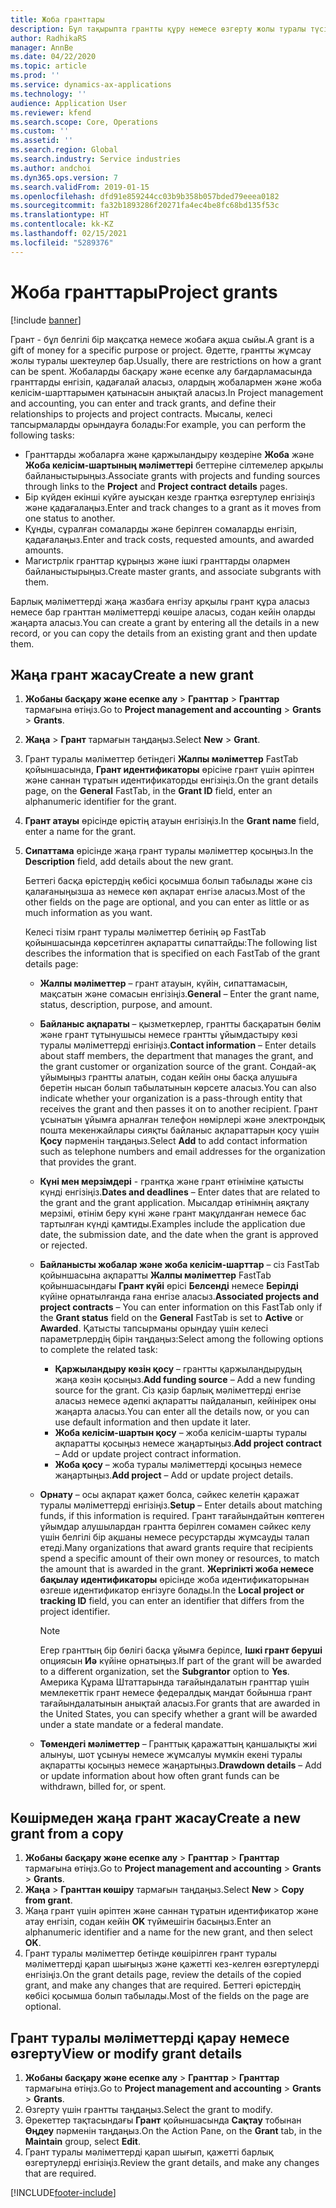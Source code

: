 ```yaml
---
title: Жоба гранттары
description: Бұл тақырыпта грантты құру немесе өзгерту жолы туралы түсіндіріледі.
author: RadhikaRS
manager: AnnBe
ms.date: 04/22/2020
ms.topic: article
ms.prod: ''
ms.service: dynamics-ax-applications
ms.technology: ''
audience: Application User
ms.reviewer: kfend
ms.search.scope: Core, Operations
ms.custom: ''
ms.assetid: ''
ms.search.region: Global
ms.search.industry: Service industries
ms.author: andchoi
ms.dyn365.ops.version: 7
ms.search.validFrom: 2019-01-15
ms.openlocfilehash: dfd91e859244cc03b9b358b057bded79eeea0182
ms.sourcegitcommit: fa32b1893286f20271fa4ec4be8fc68bd135f53c
ms.translationtype: HT
ms.contentlocale: kk-KZ
ms.lasthandoff: 02/15/2021
ms.locfileid: "5289376"
---
```

# <a name="project-grants"></a><span data-ttu-id="26d3a-103">Жоба гранттары</span><span class="sxs-lookup"><span data-stu-id="26d3a-103">Project grants</span></span>

[!include [banner](../includes/banner.md)]

<span data-ttu-id="26d3a-104">Грант - бұл белгілі бір мақсатқа немесе жобаға ақша сыйы.</span><span class="sxs-lookup"><span data-stu-id="26d3a-104">A grant is a gift of money for a specific purpose or project.</span></span> <span data-ttu-id="26d3a-105">Әдетте, грантты жұмсау жолы туралы шектеулер бар.</span><span class="sxs-lookup"><span data-stu-id="26d3a-105">Usually, there are restrictions on how a grant can be spent.</span></span> <span data-ttu-id="26d3a-106">Жобаларды басқару және есепке алу бағдарламасында гранттарды енгізіп, қадағалай аласыз, олардың жобалармен және жоба келісім-шарттарымен қатынасын анықтай аласыз.</span><span class="sxs-lookup"><span data-stu-id="26d3a-106">In Project management and accounting, you can enter and track grants, and define their relationships to projects and project contracts.</span></span> <span data-ttu-id="26d3a-107">Мысалы, келесі тапсырмаларды орындауға болады:</span><span class="sxs-lookup"><span data-stu-id="26d3a-107">For example, you can perform the following tasks:</span></span>

- <span data-ttu-id="26d3a-108">Гранттарды жобаларға және қаржыландыру көздеріне **Жоба** және **Жоба келісім-шартының мәліметтері** беттеріне сілтемелер арқылы байланыстырыңыз.</span><span class="sxs-lookup"><span data-stu-id="26d3a-108">Associate grants with projects and funding sources through links to the **Project** and **Project contract details** pages.</span></span>
- <span data-ttu-id="26d3a-109">Бір күйден екінші күйге ауысқан кезде грантқа өзгертулер енгізіңіз және қадағалаңыз.</span><span class="sxs-lookup"><span data-stu-id="26d3a-109">Enter and track changes to a grant as it moves from one status to another.</span></span>
- <span data-ttu-id="26d3a-110">Құнды, сұралған сомаларды және берілген сомаларды енгізіп, қадағалаңыз.</span><span class="sxs-lookup"><span data-stu-id="26d3a-110">Enter and track costs, requested amounts, and awarded amounts.</span></span>
- <span data-ttu-id="26d3a-111">Магистрлік гранттар құрыңыз және ішкі гранттарды олармен байланыстырыңыз.</span><span class="sxs-lookup"><span data-stu-id="26d3a-111">Create master grants, and associate subgrants with them.</span></span>

<span data-ttu-id="26d3a-112">Барлық мәліметтерді жаңа жазбаға енгізу арқылы грант құра аласыз немесе бар гранттан мәліметтерді көшіре аласыз, содан кейін оларды жаңарта аласыз.</span><span class="sxs-lookup"><span data-stu-id="26d3a-112">You can create a grant by entering all the details in a new record, or you can copy the details from an existing grant and then update them.</span></span>

## <a name="create-a-new-grant"></a><span data-ttu-id="26d3a-113">Жаңа грант жасау</span><span class="sxs-lookup"><span data-stu-id="26d3a-113">Create a new grant</span></span>

1. <span data-ttu-id="26d3a-114">**Жобаны басқару және есепке алу** \> **Гранттар** \> **Гранттар** тармағына өтіңіз.</span><span class="sxs-lookup"><span data-stu-id="26d3a-114">Go to **Project management and accounting** \> **Grants** \> **Grants**.</span></span>
2. <span data-ttu-id="26d3a-115">**Жаңа** \> **Грант** тармағын таңдаңыз.</span><span class="sxs-lookup"><span data-stu-id="26d3a-115">Select **New** \> **Grant**.</span></span>
3. <span data-ttu-id="26d3a-116">Грант туралы мәліметтер бетіндегі **Жалпы мәліметтер** FastTab қойыншасында, **Грант идентификаторы** өрісіне грант үшін әріптен және саннан тұратын идентификаторды енгізіңіз.</span><span class="sxs-lookup"><span data-stu-id="26d3a-116">On the grant details page, on the **General** FastTab, in the **Grant ID** field, enter an alphanumeric identifier for the grant.</span></span>
4. <span data-ttu-id="26d3a-117">**Грант атауы** өрісінде өрістің атауын енгізіңіз.</span><span class="sxs-lookup"><span data-stu-id="26d3a-117">In the **Grant name** field, enter a name for the grant.</span></span>
5. <span data-ttu-id="26d3a-118">**Сипаттама** өрісінде жаңа грант туралы мәліметтер қосыңыз.</span><span class="sxs-lookup"><span data-stu-id="26d3a-118">In the **Description** field, add details about the new grant.</span></span>

    <span data-ttu-id="26d3a-119">Беттегі басқа өрістердің көбісі қосымша болып табылады және сіз қалағаныңызша аз немесе көп ақпарат енгізе аласыз.</span><span class="sxs-lookup"><span data-stu-id="26d3a-119">Most of the other fields on the page are optional, and you can enter as little or as much information as you want.</span></span>

    <span data-ttu-id="26d3a-120">Келесі тізім грант туралы мәліметтер бетінің әр FastTab қойыншасында көрсетілген ақпаратты сипаттайды:</span><span class="sxs-lookup"><span data-stu-id="26d3a-120">The following list describes the information that is specified on each FastTab of the grant details page:</span></span>

    - <span data-ttu-id="26d3a-121">**Жалпы мәліметтер** – грант атауын, күйін, сипаттамасын, мақсатын және сомасын енгізіңіз.</span><span class="sxs-lookup"><span data-stu-id="26d3a-121">**General** – Enter the grant name, status, description, purpose, and amount.</span></span>
    - <span data-ttu-id="26d3a-122">**Байланыс ақпараты** – қызметкерлер, грантты басқаратын бөлім және грант тұтынушысы немесе грантты ұйымдастыру көзі туралы мәліметтерді енгізіңіз.</span><span class="sxs-lookup"><span data-stu-id="26d3a-122">**Contact information** – Enter details about staff members, the department that manages the grant, and the grant customer or organization source of the grant.</span></span> <span data-ttu-id="26d3a-123">Сондай-ақ ұйымыңыз грантты алатын, содан кейін оны басқа алушыға беретін нысан болып табылатынын көрсете аласыз.</span><span class="sxs-lookup"><span data-stu-id="26d3a-123">You can also indicate whether your organization is a pass-through entity that receives the grant and then passes it on to another recipient.</span></span> <span data-ttu-id="26d3a-124">Грант ұсынатын ұйымға арналған телефон нөмірлері және электрондық пошта мекенжайлары сияқты байланыс ақпараттарын қосу үшін **Қосу** пәрменін таңдаңыз.</span><span class="sxs-lookup"><span data-stu-id="26d3a-124">Select **Add** to add contact information such as telephone numbers and email addresses for the organization that provides the grant.</span></span>
    - <span data-ttu-id="26d3a-125">**Күні мен мерзімдері** - грантқа және грант өтініміне қатысты күнді енгізіңіз.</span><span class="sxs-lookup"><span data-stu-id="26d3a-125">**Dates and deadlines** – Enter dates that are related to the grant and the grant application.</span></span> <span data-ttu-id="26d3a-126">Мысалдар өтінімнің аяқталу мерзімі, өтінім беру күні және грант мақұлданған немесе бас тартылған күнді қамтиды.</span><span class="sxs-lookup"><span data-stu-id="26d3a-126">Examples include the application due date, the submission date, and the date when the grant is approved or rejected.</span></span>
    - <span data-ttu-id="26d3a-127">**Байланысты жобалар және жоба келісім-шарттар** – сіз FastTab қойыншасына ақпаратты **Жалпы мәліметтер** FastTab қойыншасындағы **Грант күйі** өрісі **Белсенді** немесе **Берілді** күйіне орнатылғанда ғана енгізе аласыз.</span><span class="sxs-lookup"><span data-stu-id="26d3a-127">**Associated projects and project contracts** – You can enter information on this FastTab only if the **Grant status** field on the **General** FastTab is set to **Active** or **Awarded**.</span></span> <span data-ttu-id="26d3a-128">Қатысты тапсырманы орындау үшін келесі параметрлердің бірін таңдаңыз:</span><span class="sxs-lookup"><span data-stu-id="26d3a-128">Select among the following options to complete the related task:</span></span>

        - <span data-ttu-id="26d3a-129">**Қаржыландыру көзін қосу** – грантты қаржыландырудың жаңа көзін қосыңыз.</span><span class="sxs-lookup"><span data-stu-id="26d3a-129">**Add funding source** – Add a new funding source for the grant.</span></span> <span data-ttu-id="26d3a-130">Сіз қазір барлық мәліметтерді енгізе аласыз немесе әдепкі ақпаратты пайдаланып, кейінірек оны жаңарта аласыз.</span><span class="sxs-lookup"><span data-stu-id="26d3a-130">You can enter all the details now, or you can use default information and then update it later.</span></span>
        - <span data-ttu-id="26d3a-131">**Жоба келісім-шартын қосу** – жоба келісім-шарты туралы ақпаратты қосыңыз немесе жаңартыңыз.</span><span class="sxs-lookup"><span data-stu-id="26d3a-131">**Add project contract** – Add or update project contract information.</span></span>
        - <span data-ttu-id="26d3a-132">**Жоба қосу** – жоба туралы мәліметтерді қосыңыз немесе жаңартыңыз.</span><span class="sxs-lookup"><span data-stu-id="26d3a-132">**Add project** – Add or update project details.</span></span>

    - <span data-ttu-id="26d3a-133">**Орнату** – осы ақпарат қажет болса, сәйкес келетін қаражат туралы мәліметтерді енгізіңіз.</span><span class="sxs-lookup"><span data-stu-id="26d3a-133">**Setup** – Enter details about matching funds, if this information is required.</span></span> <span data-ttu-id="26d3a-134">Грант тағайындайтын көптеген ұйымдар алушылардан грантта берілген сомамен сәйкес келу үшін белгілі бір ақшаны немесе ресурстарды жұмсауды талап етеді.</span><span class="sxs-lookup"><span data-stu-id="26d3a-134">Many organizations that award grants require that recipients spend a specific amount of their own money or resources, to match the amount that is awarded in the grant.</span></span> <span data-ttu-id="26d3a-135">**Жергілікті жоба немесе бақылау идентификаторы** өрісінде жоба идентификаторынан өзгеше идентификатор енгізуге болады.</span><span class="sxs-lookup"><span data-stu-id="26d3a-135">In the **Local project or tracking ID** field, you can enter an identifier that differs from the project identifier.</span></span>

        > [!NOTE]
        > <span data-ttu-id="26d3a-136">Егер гранттың бір бөлігі басқа ұйымға берілсе, **Ішкі грант беруші** опциясын **Иә** күйіне орнатыңыз.</span><span class="sxs-lookup"><span data-stu-id="26d3a-136">If part of the grant will be awarded to a different organization, set the **Subgrantor** option to **Yes**.</span></span> <span data-ttu-id="26d3a-137">Америка Құрама Штаттарында тағайындалатын гранттар үшін мемлекеттік грант немесе федералдық мандат бойынша грант тағайындалатынын анықтай аласыз.</span><span class="sxs-lookup"><span data-stu-id="26d3a-137">For grants that are awarded in the United States, you can specify whether a grant will be awarded under a state mandate or a federal mandate.</span></span>

    - <span data-ttu-id="26d3a-138">**Төмендегі мәліметтер** – Гранттық қаражаттың қаншалықты жиі алынуы, шот ұсынуы немесе жұмсалуы мүмкін екені туралы ақпаратты қосыңыз немесе жаңартыңыз.</span><span class="sxs-lookup"><span data-stu-id="26d3a-138">**Drawdown details** – Add or update information about how often grant funds can be withdrawn, billed for, or spent.</span></span>

## <a name="create-a-new-grant-from-a-copy"></a><span data-ttu-id="26d3a-139">Көшірмеден жаңа грант жасау</span><span class="sxs-lookup"><span data-stu-id="26d3a-139">Create a new grant from a copy</span></span>

1. <span data-ttu-id="26d3a-140">**Жобаны басқару және есепке алу** \> **Гранттар** \> **Гранттар** тармағына өтіңіз.</span><span class="sxs-lookup"><span data-stu-id="26d3a-140">Go to **Project management and accounting** \> **Grants** \> **Grants**.</span></span>
2. <span data-ttu-id="26d3a-141">**Жаңа** \> **Гранттан көшіру** тармағын таңдаңыз.</span><span class="sxs-lookup"><span data-stu-id="26d3a-141">Select **New** \> **Copy from grant**.</span></span>
3. <span data-ttu-id="26d3a-142">Жаңа грант үшін әріптен және саннан тұратын идентификатор және атау енгізіп, содан кейін **OK** түймешігін басыңыз.</span><span class="sxs-lookup"><span data-stu-id="26d3a-142">Enter an alphanumeric identifier and a name for the new grant, and then select **OK**.</span></span>
4. <span data-ttu-id="26d3a-143">Грант туралы мәліметтер бетінде көшірілген грант туралы мәліметтерді қарап шығыңыз және қажетті кез-келген өзгертулерді енгізіңіз.</span><span class="sxs-lookup"><span data-stu-id="26d3a-143">On the grant details page, review the details of the copied grant, and make any changes that are required.</span></span> <span data-ttu-id="26d3a-144">Беттегі өрістердің көбісі қосымша болып табылады.</span><span class="sxs-lookup"><span data-stu-id="26d3a-144">Most of the fields on the page are optional.</span></span>

## <a name="view-or-modify-grant-details"></a><span data-ttu-id="26d3a-145">Грант туралы мәліметтерді қарау немесе өзгерту</span><span class="sxs-lookup"><span data-stu-id="26d3a-145">View or modify grant details</span></span>

1. <span data-ttu-id="26d3a-146">**Жобаны басқару және есепке алу** \> **Гранттар** \> **Гранттар** тармағына өтіңіз.</span><span class="sxs-lookup"><span data-stu-id="26d3a-146">Go to **Project management and accounting** \> **Grants** \> **Grants**.</span></span>
2. <span data-ttu-id="26d3a-147">Өзгерту үшін грантты таңдаңыз.</span><span class="sxs-lookup"><span data-stu-id="26d3a-147">Select the grant to modify.</span></span>
3. <span data-ttu-id="26d3a-148">Әрекеттер тақтасындағы **Грант** қойыншасында **Сақтау** тобынан **Өңдеу** пәрменін таңдаңыз.</span><span class="sxs-lookup"><span data-stu-id="26d3a-148">On the Action Pane, on the **Grant** tab, in the **Maintain** group, select **Edit**.</span></span>
4. <span data-ttu-id="26d3a-149">Грант туралы мәліметтерді қарап шығып, қажетті барлық өзгертулерді енгізіңіз.</span><span class="sxs-lookup"><span data-stu-id="26d3a-149">Review the grant details, and make any changes that are required.</span></span>


[!INCLUDE[footer-include](../includes/footer-banner.md)]